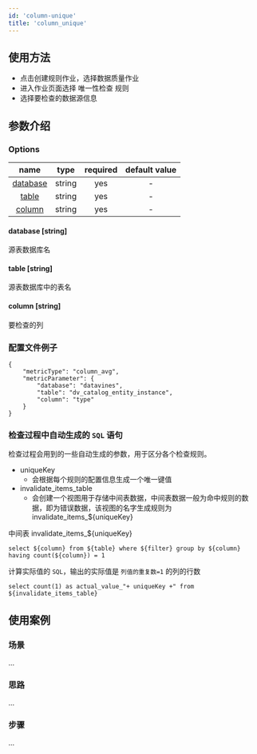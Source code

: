 ```yaml
---
id: 'column-unique'
title: 'column_unique'
---
```

## 使用方法
- 点击创建规则作业，选择数据质量作业
- 进入作业页面选择 唯一性检查 规则
- 选择要检查的数据源信息

## 参数介绍
### Options

|             name             |  type  |  required  | default value |
|:----------------------------:|:------:|:----------:|:-------------:|
| [database](#database-string) | string |    yes     |       -       |
|    [table](#table-string)    | string |    yes     |       -       |
|   [column](#column-string)   | string |    yes     |       -       |

#### database [string]
源表数据库名
#### table [string]
源表数据库中的表名
#### column [string]
要检查的列

### 配置文件例子
```
{
    "metricType": "column_avg",
    "metricParameter": {
        "database": "datavines",
        "table": "dv_catalog_entity_instance",
        "column": "type"
    }
}
```

### 检查过程中自动生成的 `SQL` 语句

检查过程会用到的一些自动生成的参数，用于区分各个检查规则。
- uniqueKey
    - 会根据每个规则的配置信息生成一个唯一键值
- invalidate_items_table
    - 会创建一个视图用于存储中间表数据，中间表数据一般为命中规则的数据，即为错误数据，该视图的名字生成规则为 invalidate_items_${uniqueKey}

中间表 invalidate_items_${uniqueKey}
```
select ${column} from ${table} where ${filter} group by ${column} having count(${column}) = 1
```
计算实际值的 `SQL`，输出的实际值是 `列值的重复数=1` 的列的行数
```
select count(1) as actual_value_"+ uniqueKey +" from ${invalidate_items_table}
```
## 使用案例

### 场景
...

### 思路
...

### 步骤
...